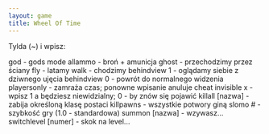 ```yaml
---
layout: game
title: Wheel Of Time
---
```


Tylda (~) i wpisz:     

god 		- gods mode
allammo 		- broń + amunicja
ghost 		- przechodzimy przez ściany
fly 		- latamy
walk 		- chodzimy
behindview 1 	- oglądamy siebie z dziwnego ujęcia
behindview 0 	- powrót do normalnego widzenia
playersonly 	- zamraża czas; ponowne wpisanie anuluje 
cheat
invisible x 	- wpisz 1 a będziesz niewidzialny; 0 - by znów się 
		  pojawić
killall [nazwa] 	- zabija określoną klasę postaci
killpawns 	- wszystkie potwory giną
slomo # 		- szybkość gry (1.0 - standardowa)
summon [nazwa] 	- wzywasz...
switchlevel [numer] - skok na level...

